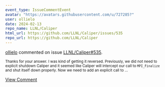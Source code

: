 ```yaml
---
event_type: IssueCommentEvent
avatar: "https://avatars.githubusercontent.com/u/727285?"
user: ollielo
date: 2024-02-13
repo_name: LLNL/Caliper
html_url: https://github.com/LLNL/Caliper/issues/535
repo_url: https://github.com/LLNL/Caliper
---
```


<a href='https://github.com/ollielo' target='_blank'>ollielo</a> commented on issue <a href='https://github.com/LLNL/Caliper/issues/535' target='_blank'>LLNL/Caliper#535</a>.

<small>Thanks for your answer. I was kind of getting it reversed. Previously, we did not need to explicit shutdown Caliper and it seemed like Caliper will intercept our call to `MPI_Finalize` and shut itself down properly. Now we need to add an explicit call to...</small>

<a href='https://github.com/LLNL/Caliper/issues/535' target='_blank'>View Comment</a>